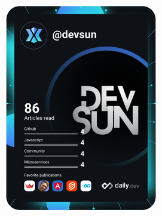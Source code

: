 <a href="https://github.com/thappatan"><img src="https://github.com/thappatan/thappatan/blob/main/devcard.svg" width="400" alt="Devsun's Dev Card"/></a>
